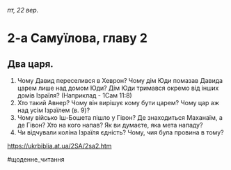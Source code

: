 
_пт, 22 вер._

# 2-а Самуїлова, главу 2

## Два царя.
1. Чому Давид переселився в Хеврон? Чому дім Юди помазав Давида царем лише над домом Юди? Дім Юди тримався окремо від інших домів Ізраїля? (Наприклад - 1Сам 11:8)
2. Хто такий Авнер? Чому він вирішує кому бути царем? Чому цар аж над усім Ізраїлем (в. 9)?
3. Чому військо Іш-Бошета пішло у Гівон? Де знаходиться Маханаїм, а де Гівон? Хто на кого напав? Як ви думаєте, яка мета нападу?
4. Чи відчували коліна Ізраїля єдність? Чому, чия була провина в тому?

https://ukrbiblia.at.ua/2SA/2sa2.htm 

#щоденне_читання
